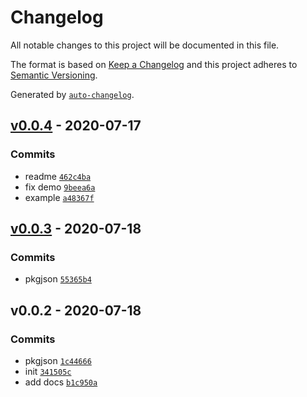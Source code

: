 # Changelog

All notable changes to this project will be documented in this file.

The format is based on [Keep a Changelog](https://keepachangelog.com/en/1.0.0/)
and this project adheres to [Semantic Versioning](https://semver.org/spec/v2.0.0.html).

Generated by [`auto-changelog`](https://github.com/CookPete/auto-changelog).

## [v0.0.4](https://github.com/sw-yx/react-todomvc/compare/v0.0.3...v0.0.4) - 2020-07-17

### Commits

- readme [`462c4ba`](https://github.com/sw-yx/react-todomvc/commit/462c4ba3c6127f8517d0e0c26b566be1ba398a4e)
- fix demo [`9beea6a`](https://github.com/sw-yx/react-todomvc/commit/9beea6aae283262938702262887b97c6afdfe7f3)
- example [`a48367f`](https://github.com/sw-yx/react-todomvc/commit/a48367f978d6192e8eadb8bf2fd1603b5e98d6ba)

## [v0.0.3](https://github.com/sw-yx/react-todomvc/compare/v0.0.2...v0.0.3) - 2020-07-18

### Commits

- pkgjson [`55365b4`](https://github.com/sw-yx/react-todomvc/commit/55365b40a4d0b7aa4b16550d9296c626044f7185)

## v0.0.2 - 2020-07-18

### Commits

- pkgjson [`1c44666`](https://github.com/sw-yx/react-todomvc/commit/1c446667945b81e69be013646558e7707abb9359)
- init [`341505c`](https://github.com/sw-yx/react-todomvc/commit/341505c9f98bda499410a07d3954c6ccf0242cff)
- add docs [`b1c950a`](https://github.com/sw-yx/react-todomvc/commit/b1c950a60cea7f80d186a8a2e47515c82a7117ce)
